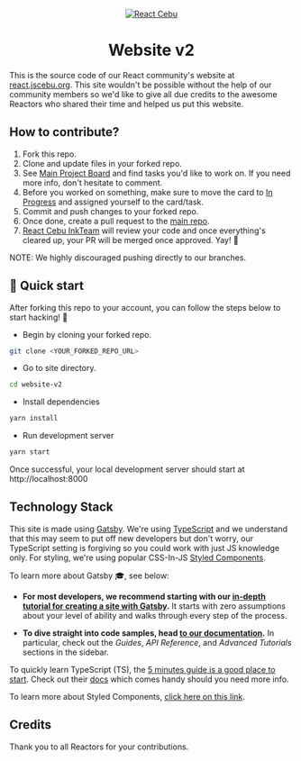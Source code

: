 <p align="center">
  <a href="https://react.jscebu.org">
    <img alt="React Cebu" src="https://res.cloudinary.com/dorelljames/image/upload/v1598156765/logo_lmgjau.png"  />
  </a>
</p>
<h1 align="center">
  Website v2
</h1>

This is the source code of our React community's website at [react.jscebu.org](https://react.jscebu.org). This site wouldn't be possible without the help of our community members so we'd like to give all due credits to the awesome Reactors who shared their time and helped us put this website.

## How to contribute?

1. Fork this repo.
2. Clone and update files in your forked repo.
3. See [Main Project Board](https://github.com/reactcebu/website-v2/projects/1) and find tasks you'd like to work on. If you need more info, don't hesitate to comment.
4. Before you worked on something, make sure to move the card to [In Progress](https://github.com/reactcebu/website-v2/projects/1#column-10071030) and assigned yourself to the card/task.
5. Commit and push changes to your forked repo.
6. Once done, create a pull request to the [main repo](https://github.com/reactcebu/website-v2/).
7. [React Cebu InkTeam](https://github.com/orgs/reactcebu/teams/inkteam) will review your code and once everything's cleared up, your PR will be merged once approved. Yay! 🦄

NOTE: We highly discouraged pushing directly to our branches.

## 🚀 Quick start

After forking this repo to your account, you can follow the steps below to start hacking! 💪

- Begin by cloning your forked repo.

```bash
git clone <YOUR_FORKED_REPO_URL>
```

- Go to site directory.

```bash
cd website-v2
```

- Install dependencies

```bash
yarn install
```

- Run development server

```bash
yarn start
```

Once successful, your local development server should start at http://localhost:8000

## Technology Stack

This site is made using [Gatsby](https://www.gatsbyjs.org/). We're using [TypeScript](https://www.typescriptlang.org/) and we understand that this may seem to put off new developers but don't worry, our TypeScript setting is forgiving so you could work with just JS knowledge only. For styling, we're using popular CSS-In-JS [Styled Components](https://styled-components.com/).

To learn more about Gatsby 🎓, see below:

- **For most developers, we recommend starting with our [in-depth tutorial for creating a site with Gatsby](https://www.gatsbyjs.org/tutorial/).** It starts with zero assumptions about your level of ability and walks through every step of the process.

- **To dive straight into code samples, head [to our documentation](https://www.gatsbyjs.org/docs/).** In particular, check out the _Guides_, _API Reference_, and _Advanced Tutorials_ sections in the sidebar.

To quickly learn TypeScript (TS), the [5 minutes guide is a good place to start](https://www.typescriptlang.org/docs/handbook/typescript-in-5-minutes.html). Check out their [docs](https://www.typescriptlang.org/docs/home.html) which comes handy should you need more info.

To learn more about Styled Components, [click here on this link](https://styled-components.com/).

## Credits

Thank you to all Reactors for your contributions.
